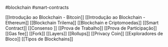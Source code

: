 #blockchain #smart-contracts 

[[Introdução ao Blockchain - Bitcoin]]
[[Introdução ao Blockchain - Ethereum]]
[[Blockchain Trilema]]
[[Blockchain e Criptomoedas]]
[[Smart Contract]]
[[Consenso ]]
[[Prova de Trabalho]]
[[Prova de Participação]]
[[Gas fee]]
[[Fork]]
[[Layers]]
[[Rollups]]
[[Privacy Coin]]
[[Exploradores de Bloco]]
[[Tipos de Blockchains]]
